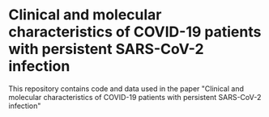 # Clinical and molecular characteristics of COVID-19 patients with persistent SARS-CoV-2 infection
This repository contains code and data used in the paper "Clinical and molecular characteristics of COVID-19 patients with persistent SARS-CoV-2 infection"